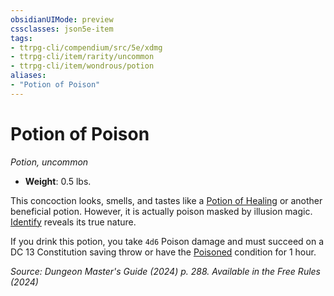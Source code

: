 ```yaml
---
obsidianUIMode: preview
cssclasses: json5e-item
tags:
- ttrpg-cli/compendium/src/5e/xdmg
- ttrpg-cli/item/rarity/uncommon
- ttrpg-cli/item/wondrous/potion
aliases: 
- "Potion of Poison"
---
```

# Potion of Poison
*Potion, uncommon*  


- **Weight**: 0.5 lbs.

This concoction looks, smells, and tastes like a [Potion of Healing](3-Mechanics/CLI/items/potion-of-healing-xdmg.md) or another beneficial potion. However, it is actually poison masked by illusion magic. [Identify](3-Mechanics/CLI/spells/identify-xphb.md) reveals its true nature.

If you drink this potion, you take `4d6` Poison damage and must succeed on a DC 13 Constitution saving throw or have the [Poisoned](3-Mechanics/CLI/rules/conditions.md#Poisoned) condition for 1 hour.

*Source: Dungeon Master's Guide (2024) p. 288. Available in the Free Rules (2024)*